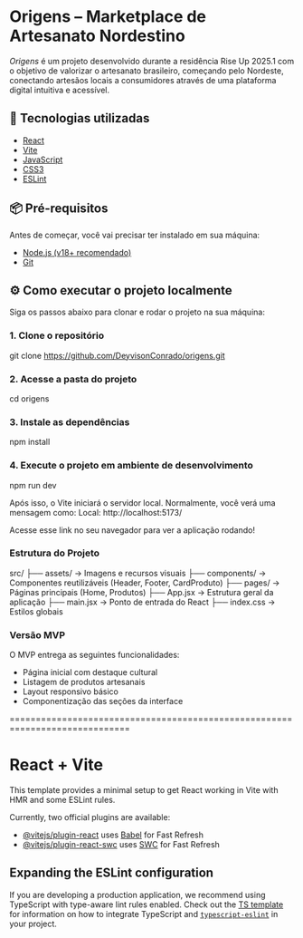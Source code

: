 # Origens – Marketplace de Artesanato Nordestino

*Origens* é um projeto desenvolvido durante a residência Rise Up 2025.1 com o objetivo de valorizar o artesanato brasileiro, começando pelo Nordeste, conectando artesãos locais a consumidores através de uma plataforma digital intuitiva e acessível.

## 🚀 Tecnologias utilizadas

- [React](https://reactjs.org/)
- [Vite](https://vitejs.dev/)
- [JavaScript](https://developer.mozilla.org/pt-BR/docs/Web/JavaScript)
- [CSS3](https://developer.mozilla.org/pt-BR/docs/Web/CSS)
- [ESLint](https://eslint.org/)

## 📦 Pré-requisitos

Antes de começar, você vai precisar ter instalado em sua máquina:

- [Node.js (v18+ recomendado)](https://nodejs.org/)
- [Git](https://git-scm.com/)

## ⚙️ Como executar o projeto localmente

Siga os passos abaixo para clonar e rodar o projeto na sua máquina:


### 1. Clone o repositório

git clone https://github.com/DeyvisonConrado/origens.git


### 2. Acesse a pasta do projeto

cd origens

### 3. Instale as dependências

npm install

### 4. Execute o projeto em ambiente de desenvolvimento

npm run dev

Após isso, o Vite iniciará o servidor local. Normalmente, você verá uma mensagem como:
Local: http://localhost:5173/

Acesse esse link no seu navegador para ver a aplicação rodando!


### Estrutura do Projeto

src/
├── assets/        → Imagens e recursos visuais
├── components/    → Componentes reutilizáveis (Header, Footer, CardProduto)
├── pages/         → Páginas principais (Home, Produtos)
├── App.jsx        → Estrutura geral da aplicação
├── main.jsx       → Ponto de entrada do React
├── index.css      → Estilos globais

### Versão MVP

O MVP entrega as seguintes funcionalidades:

* Página inicial com destaque cultural
* Listagem de produtos artesanais
* Layout responsivo básico
* Componentização das seções da interface




=============================================================================


# React + Vite

This template provides a minimal setup to get React working in Vite with HMR and some ESLint rules.

Currently, two official plugins are available:

- [@vitejs/plugin-react](https://github.com/vitejs/vite-plugin-react/blob/main/packages/plugin-react) uses [Babel](https://babeljs.io/) for Fast Refresh
- [@vitejs/plugin-react-swc](https://github.com/vitejs/vite-plugin-react/blob/main/packages/plugin-react-swc) uses [SWC](https://swc.rs/) for Fast Refresh

## Expanding the ESLint configuration

If you are developing a production application, we recommend using TypeScript with type-aware lint rules enabled. Check out the [TS template](https://github.com/vitejs/vite/tree/main/packages/create-vite/template-react-ts) for information on how to integrate TypeScript and [`typescript-eslint`](https://typescript-eslint.io) in your project.

